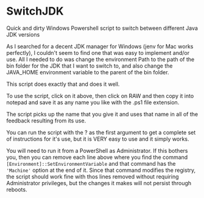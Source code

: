 # SwitchJDK
Quick and dirty Windows Powershell script to switch between different Java JDK versions

As I searched for a decent JDK manager for Windows (jenv for Mac works perfectly), I couldn't seem to find one that was easy to implement and/or use. All I needed to do was change the environment Path to the path of the bin folder for the JDK that I want to switch to, and also change the JAVA_HOME environment variable to the parent of the bin folder.

This script does exactly that and does it well. 

To use the script, click on it above, then click on RAW and then copy it into notepad and save it as any name you like with the .ps1 file extension.

The script picks up the name that you give it and uses that name in all of the feedback resulting from its use.

You can run the script with the ? as the first argument to get a complete set of instructions for it's use, but it is VERY easy to use and it simply works.

You will need to run it from a PowerShell as Administrator. If this bothers you, then you can remove each line above where you find the command ```[Environment]::SetEnvironmentVariable``` and that command has the ```'Machine'``` option at the end of it. Since that command modifies the registry, the script should work fine with thos lines removed without requiring Administrator privileges, but the changes it makes will not persist through reboots.
